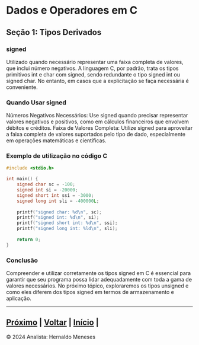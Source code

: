 # Dados e Operadores em C

## Seção 1: Tipos Derivados

### signed
Utilizado quando necessário representar uma faixa completa de valores, que inclui número negativos. A linguagem C, por padrão, trata os tipos primitivos int e char com signed, sendo redundante o tipo signed int ou signed char. No entanto, em casos que a explicitação se faça necessária é conveniente.

### Quando Usar signed
Números Negativos Necessários: Use signed quando precisar representar valores negativos e positivos, como em cálculos financeiros que envolvem débitos e créditos.
Faixa de Valores Completa: Utilize signed para aproveitar a faixa completa de valores suportados pelo tipo de dado, especialmente em operações matemáticas e científicas.

### Exemplo de utilização no código C

```c
#include <stdio.h>

int main() {
    signed char sc = -100;
    signed int si = -20000;
    signed short int ssi = -3000;
    signed long int sli = -400000L;
    
    printf("signed char: %d\n", sc);
    printf("signed int: %d\n", si);
    printf("signed short int: %d\n", ssi);
    printf("signed long int: %ld\n", sli);
    
    return 0;
}
```
### Conclusão
Compreender e utilizar corretamente os tipos signed em C é essencial para garantir que seu programa possa lidar adequadamente com toda a gama de valores necessários. No próximo tópico, exploraremos os tipos unsigned e como eles diferem dos tipos signed em termos de armazenamento e aplicação.



---
[Próximo](https://github.com/HernaldoMeneses/C/blob/main/1-Cap%C3%ADtulo/1.2-Surgimento.md) | [Voltar](https://github.com/HernaldoMeneses/C/blob/main/Others/indice.md) |   [Início](https://github.com/HernaldoMeneses/C/blob/main/README.md) | 
---

&copy; 2024 Analista: Hernaldo Meneses